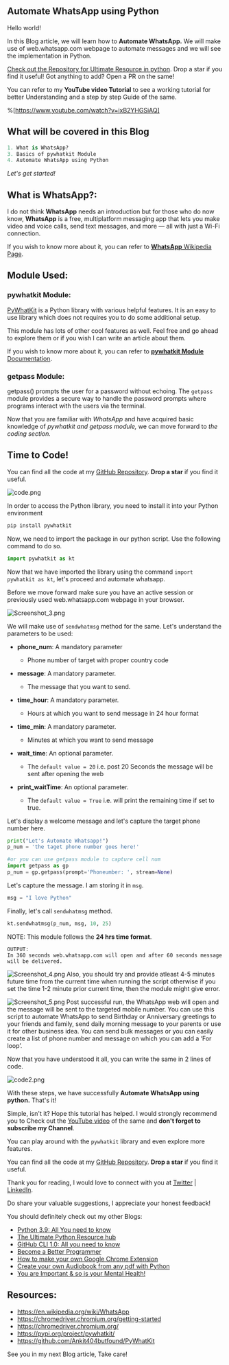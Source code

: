 ## Automate WhatsApp using Python

Hello world!

In this Blog article, we will learn how to **Automate WhatsApp.** We will make use of web.whatsapp.com webpage to automate messages and we will see the implementation in Python.

[Check out the Repository for Ultimate Resource in python](https://github.com/ayushi7rawat/Ultimate-Python-Resource-Hub). Drop a star if you find it useful! Got anything to add? Open a PR on the same!

You can refer to my **YouTube video Tutorial** to see a working tutorial for better Understanding and a step by step Guide of the same. 

%[https://www.youtube.com/watch?v=ixB2YHGSiAQ]

## What will be covered in this Blog

```python
1. What is WhatsApp?
3. Basics of pywhatkit Module
4. Automate WhatsApp using Python
```

*Let's get started!*

## What is **WhatsApp**?:

I do not think **WhatsApp** needs an introduction but for those who do now know, **WhatsApp** is a free, multiplatform messaging app that lets you make video and voice calls, send text messages, and more — all with just a Wi-Fi connection.

If you wish to know more about it, you can refer to [**WhatsApp** Wikipedia Page](https://en.wikipedia.org/wiki/WhatsApp). 

## Module Used:

### pywhatkit Module:

[PyWhatKit](https://pypi.org/project/pywhatkit/) is a Python library with various helpful features. It is an easy to use library which does not requires you to do some additional setup. 

This module has lots of other cool features as well. Feel free and go ahead to explore them or if you wish I can write an article about them.

If you wish to know more about it, you can refer to [**pywhatkit Module** Documentation](https://github.com/Ankit404butfound/PyWhatKit). 

### getpass Module:
getpass() prompts the user for a password without echoing. The `getpass` module provides a secure way to handle the password prompts where programs interact with the users via the terminal.

Now that you are familiar with *WhatsApp* and have acquired basic knowledge of *pywhatkit and getpass module,* we can move forward to *the coding section.*

## Time to Code!

You can find all the code at my [GitHub Repository](https://github.com/ayushi7rawat/Youtube-Projects/tree/master/Currency%20Converter). **Drop a star** if you find it useful.

![code.png](https://cdn.hashnode.com/res/hashnode/image/upload/v1608263115462/DrYkCYICb.png)

In order to access the Python library, you need to install it into your Python environment

```python
pip install pywhatkit
```

Now, we need to import the package in our python script. Use the following command to do so.

```python
import pywhatkit as kt
```

Now that we have imported the library using the command `import pywhatkit as kt`, let's proceed and automate whatsapp.

Before we move forward make sure you have an active session or previously used web.whatsapp.com webpage in your browser. 

![Screenshot_3.png](https://cdn.hashnode.com/res/hashnode/image/upload/v1608263157943/sMRVoUUx9.png)

We will make use of `sendwhatmsg` method for the same. Let's understand the parameters to be used:

- **phone_num**: A mandatory parameter
  - Phone number of target with proper country code

- **message**: A mandatory parameter.  
  - The message that you want to send.
- **time_hour**: A mandatory parameter.  
  - Hours at which you want to send message in 24 hour format
- **time_min**: A mandatory parameter. 
  - Minutes at which you want to send message
- **wait_time**: An optional parameter. 
  - The `default value = 20` i.e. post 20 Seconds the message will be sent after opening the web
- **print_waitTime**: An optional parameter. 
  - The `default value = True`  i.e. will print the remaining time if set to true.

Let's display a welcome message and let's capture the target phone number here.

```python
print("Let's Automate Whatsapp!")
p_num = 'the taget phone number goes here!'

#or you can use getpass module to capture cell num
import getpass as gp
p_num = gp.getpass(prompt='Phoneumber: ', stream=None)
```

Let's capture the message. I am storing it in `msg`.

```python
msg = "I love Python"
```

Finally, let's call `sendwhatmsg` method. 

```python
kt.sendwhatmsg(p_num, msg, 10, 25)
```

NOTE: This module follows the **24 hrs time format**.

```
OUTPUT:
In 360 seconds web.whatsapp.com will open and after 60 seconds message will be delivered.
```

![Screenshot_4.png](https://cdn.hashnode.com/res/hashnode/image/upload/v1608263177371/fVXPbqaBk.png)
Also, you should try and provide atleast 4-5 minutes future time from the current time when running the script otherwise if you set the time 1-2 minute prior current time, then the module might give error.

![Screenshot_5.png](https://cdn.hashnode.com/res/hashnode/image/upload/v1608263192658/SX35PNXPW.png)
Post successful run, the WhatsApp web will open and the message will be sent to the targeted mobile number. You can use this script to automate WhatsApp to send Birthday or Anniversary greetings to your friends and family, send daily morning message to your parents or use it for other business idea. You can send bulk messages or you can easily create a list of phone number and message on which you can add a ‘For loop’. 

Now that you have understood it all, you can write the same in 2 lines of code.

![code2.png](https://cdn.hashnode.com/res/hashnode/image/upload/v1608263251084/njaNcwKnV.png)

With these steps, we have successfully **Automate WhatsApp using python.** That's it! 

Simple, isn't it? Hope this tutorial has helped. I would strongly recommend you to Check out the [YouTube video](https://www.youtube.com/watch?v=ixB2YHGSiAQ) of the same and **don't forget to subscribe my Channel**.

You can play around with the `pywhatkit` library and even explore more features. 

You can find all the code at my [GitHub Repository](https://github.com/ayushi7rawat/Youtube-Projects/tree/master/Currency%20Converter). **Drop a star** if you find it useful.

Thank you for reading, I would love to connect with you at [Twitter](https://twitter.com/ayushi7rawat) | [LinkedIn](https://www.linkedin.com/in/ayushi7rawat/).

Do share your valuable suggestions, I appreciate your honest feedback!

You should definitely check out my other Blogs:

- [Python 3.9: All You need to know](https://ayushirawat.com/python-39-all-you-need-to-know)
- [The Ultimate Python Resource hub](https://ayushirawat.com/the-ultimate-python-resource-hub)
- [GitHub CLI 1.0: All you need to know](https://ayushirawat.com/github-cli-10-all-you-need-to-know)
- [Become a Better Programmer](https://ayushirawat.com/become-a-better-programmer)
- [How to make your own Google Chrome Extension](https://ayushirawat.com/how-to-make-your-own-google-chrome-extension-1)
- [Create your own Audiobook from any pdf with Python](https://ayushirawat.com/create-your-own-audiobook-from-any-pdf-with-python)
- [You are Important & so is your Mental Health!](https://ayushirawat.com/you-are-important-and-so-is-your-mental-health)

## Resources:

- https://en.wikipedia.org/wiki/WhatsApp
- https://chromedriver.chromium.org/getting-started
- https://chromedriver.chromium.org/
- https://pypi.org/project/pywhatkit/
- https://github.com/Ankit404butfound/PyWhatKit

See you in my next Blog article, Take care!